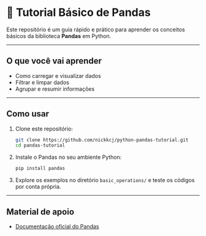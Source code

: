 # 🐼 Tutorial Básico de Pandas

Este repositório é um guia rápido e prático para aprender os conceitos básicos da biblioteca **Pandas** em Python.

---

## O que você vai aprender

* Como carregar e visualizar dados
* Filtrar e limpar dados
* Agrupar e resumir informações

---

## Como usar

1. Clone este repositório:

   ```bash
   git clone https://github.com/nickkcj/python-pandas-tutorial.git
   cd pandas-tutorial
   ```

2. Instale o Pandas no seu ambiente Python:

   ```bash
   pip install pandas
   ```

3. Explore os exemplos no diretório `basic_operations/` e teste os códigos por conta própria.

---

## Material de apoio

* [Documentação oficial do Pandas](https://pandas.pydata.org/docs/)

